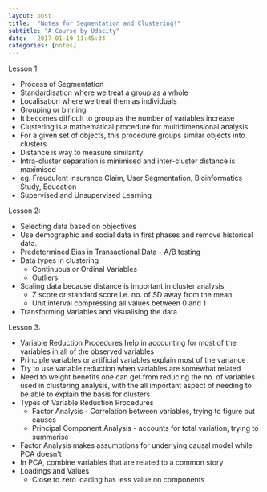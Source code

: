 ```yaml
---
layout: post
title:  "Notes for Segmentation and Clustering!"
subtitle: "A Course by Udacity"
date:   2017-01-19 11:45:34
categories: [notes]
---
```


Lesson 1:

- Process of Segmentation 
- Standardisation where we treat a group as a whole
- Localisation where we treat them as individuals
- Grouping or binning
- It becomes difficult to group as the number of variables increase
- Clustering is a mathematical procedure for multidimensional analysis
- For a given set of objects, this procedure groups similar objects into clusters 
- Distance is way to measure similarity
- Intra-cluster separation is minimised and inter-cluster distance is maximised
- eg. Fraudulent insurance Claim, User Segmentation, Bioinformatics Study, Education
- Supervised and Unsupervised Learning 

Lesson 2:

- Selecting data based on objectives
- Use demographic and social data in first phases and remove historical data. 
- Predetermined Bias in Transactional Data - A/B testing
- Data types in clustering 
    - Continuous or Ordinal Variables
    - Outliers 
- Scaling data because distance is important in cluster analysis 
    - Z score or standard score i.e. no. of SD away from the mean
    - Unit interval compressing all values between 0 and 1
- Transforming Variables and visualising the data

Lesson 3:

- Variable Reduction Procedures help in accounting for most of the variables 
 in all of the observed variables 
- Principle variables or artificial variables explain most of the variance
- Try to use variable reduction when variables are somewhat related
- Need to weight benefits one can get from reducing the no. of variables used in 
 clustering analysis, with the all important aspect of needing to be able to explain
 the basis for clusters
- Types of Variable Reduction Procedures
    - Factor Analysis - Correlation between variables, trying to figure out causes 
    - Principal Component Analysis - accounts for total variation, trying to summarise
- Factor Analysis makes assumptions for underlying causal model while PCA doesn't
- In PCA, combine variables that are related to a common story
- Loadings and Values
    - Close to zero loading has less value on components